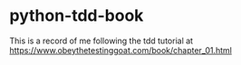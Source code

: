 # python-tdd-book
This is a record of me following the tdd tutorial at
https://www.obeythetestinggoat.com/book/chapter_01.html
